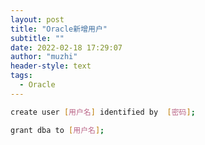 ```yaml
---
layout: post
title: "Oracle新增用户"
subtitle: "" 
date: 2022-02-18 17:29:07
author: "muzhi"
header-style: text
tags:
  - Oracle
---
```


```sh
create user [用户名] identified by  [密码];

grant dba to [用户名];
````
